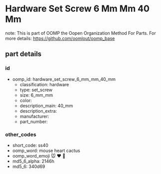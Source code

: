 # Hardware Set Screw 6 Mm Mm 40 Mm  

note: This is part of OOMP the Oopen Organization Method For Parts. For more details: https://github.com/oomlout/oomp_base

##  part details





### id
* oomp_id: hardware_set_screw_6_mm_mm_40_mm
  * classification: hardware
  * type: set_screw
  * size: 6_mm_mm
  * color: 
  * description_main: 40_mm
  * description_extra: 
  * manufacturer: 
  * part_number: 

### other_codes
* short_code: ss40
* oomp_word: mouse heart cactus
* oomp_word_emoji :mouse: :heart: :cactus:
* md5_6_alpha: 2146h
* md5_6: 340d69